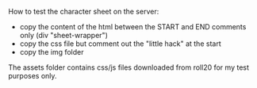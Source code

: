 How to test the character sheet on the server:
- copy the content of the html between the START and END comments only (div "sheet-wrapper")
- copy the css file but comment out the "little hack" at the start
- copy the img folder

The assets folder contains css/js files downloaded from roll20 for my test purposes only.
